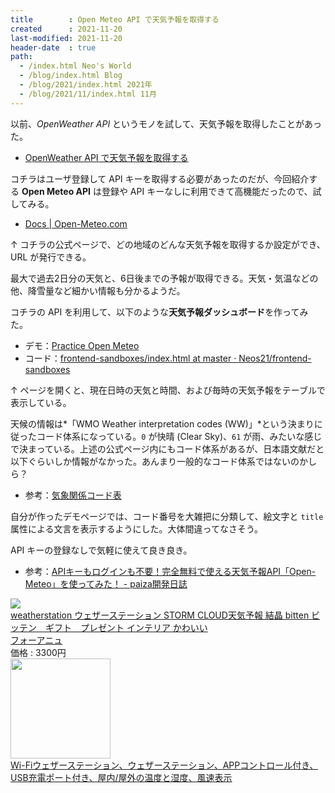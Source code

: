 ```yaml
---
title        : Open Meteo API で天気予報を取得する
created      : 2021-11-20
last-modified: 2021-11-20
header-date  : true
path:
  - /index.html Neo's World
  - /blog/index.html Blog
  - /blog/2021/index.html 2021年
  - /blog/2021/11/index.html 11月
---
```


以前、*OpenWeather API* というモノを試して、天気予報を取得したことがあった。

- [OpenWeather API で天気予報を取得する](/blog/2020/12/18-02.html)

コチラはユーザ登録して API キーを取得する必要があったのだが、今回紹介する **Open Meteo API** は登録や API キーなしに利用できて高機能だったので、試してみる。

- [Docs | Open-Meteo.com](https://open-meteo.com/en/docs)

↑ コチラの公式ページで、どの地域のどんな天気予報を取得するか設定ができ、URL が発行できる。

最大で過去2日分の天気と、6日後までの予報が取得できる。天気・気温などの他、降雪量など細かい情報も分かるようだ。

コチラの API を利用して、以下のような**天気予報ダッシュボード**を作ってみた。

- デモ：[Practice Open Meteo](https://neos21.github.io/frontend-sandboxes/practice-open-meteo/index.html)
- コード：[frontend-sandboxes/index.html at master · Neos21/frontend-sandboxes](https://github.com/neos21/frontend-sandboxes/blob/master/practice-open-meteo/index.html)

↑ ページを開くと、現在日時の天気と時間、および毎時の天気予報をテーブルで表示している。

天候の情報は*「WMO Weather interpretation codes (WW)」*という決まりに従ったコード体系になっている。`0` が快晴 (Clear Sky)、`61` が雨、みたいな感じで決まっている。上述の公式ページ内にもコード体系があるが、日本語文献だと以下ぐらいしか情報がなかった。あんまり一般的なコード体系ではないのかしら？

- 参考：[気象関係コード表](https://www.jodc.go.jp/data_format/weather-code_j.html)

自分が作ったデモページでは、コード番号を大雑把に分類して、絵文字と `title` 属性による文言を表示するようにした。大体間違ってなさそう。

API キーの登録なしで気軽に使えて良き良き。

- 参考：[APIキーもログインも不要！完全無料で使える天気予報API「Open-Meteo」を使ってみた！ - paiza開発日誌](https://paiza.hatenablog.com/entry/2021/11/04/130000)

<div class="ad-rakuten">
  <div class="ad-rakuten-image">
    <a href="https://hb.afl.rakuten.co.jp/hgc/g00qoba2.waxyce14.g00qoba2.waxydb75/?pc=https%3A%2F%2Fitem.rakuten.co.jp%2Fforanew%2Fweatherstation%2F&amp;m=http%3A%2F%2Fm.rakuten.co.jp%2Fforanew%2Fi%2F10004186%2F">
      <img src="https://thumbnail.image.rakuten.co.jp/@0_mall/foranew/cabinet/interior-others/weatherstasion01.jpg?_ex=128x128">
    </a>
  </div>
  <div class="ad-rakuten-info">
    <div class="ad-rakuten-title">
      <a href="https://hb.afl.rakuten.co.jp/hgc/g00qoba2.waxyce14.g00qoba2.waxydb75/?pc=https%3A%2F%2Fitem.rakuten.co.jp%2Fforanew%2Fweatherstation%2F&amp;m=http%3A%2F%2Fm.rakuten.co.jp%2Fforanew%2Fi%2F10004186%2F">weatherstation ウェザーステーション STORM CLOUD天気予報 結晶 bitten ビッテン　ギフト　プレゼント インテリア かわいい</a>
    </div>
    <div class="ad-rakuten-shop">
      <a href="https://hb.afl.rakuten.co.jp/hgc/g00qoba2.waxyce14.g00qoba2.waxydb75/?pc=https%3A%2F%2Fwww.rakuten.co.jp%2Fforanew%2F&amp;m=http%3A%2F%2Fm.rakuten.co.jp%2Fforanew%2F">フォーアニュ</a>
    </div>
    <div class="ad-rakuten-price">価格 : 3300円</div>
  </div>
</div>

<div class="ad-amazon">
  <div class="ad-amazon-image">
    <a href="https://www.amazon.co.jp/dp/B09BCZYYR7?tag=neos21-22&amp;linkCode=osi&amp;th=1&amp;psc=1">
      <img src="https://m.media-amazon.com/images/I/41Qi4mcUh1L._SL160_.jpg" width="160" height="160">
    </a>
  </div>
  <div class="ad-amazon-info">
    <div class="ad-amazon-title">
      <a href="https://www.amazon.co.jp/dp/B09BCZYYR7?tag=neos21-22&amp;linkCode=osi&amp;th=1&amp;psc=1">Wi-Fiウェザーステーション、ウェザーステーション、APPコントロール付き、USB充電ポート付き、屋内/屋外の温度と湿度、風速表示</a>
    </div>
  </div>
</div>

